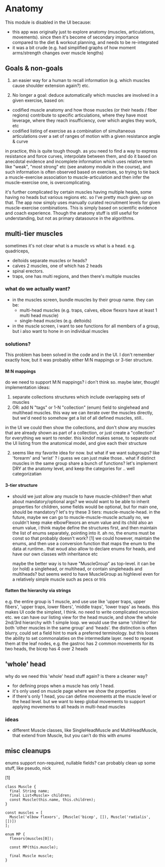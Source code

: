 # Anatomy

This module is disabled in the UI because:

* this app was originally just to explore anatomy (muscles, articulations, movements). since then it's become of secondary importance compared to the diet & workout planning, and needs to be re-integrated
* it was a bit crude (e.g. had simplified graphs of how moment arms/strength changes over muscle lengths)

## Goals & non-goals
1) an easier way for a human to recall information (e.g. which muscles cause shoulder extension again?) etc.

2) No longer a goal: deduce automatically which muscles are involved in a given exercise, based on:
- codified muscle anatomy and how those muscles (or their heads / fiber regions) contribute to specific articulations, where they have most leverage, where they reach insufficiency, over which angles they work, etc
- codified listing of exercise as a combination of simultaneous articulations over a set of ranges of motion with a given resistance angle & curve

in practice, this is quite tough though. as you need to find a way to express resistance and force curves, interpolate between them, and do it based on anecdotal evidence and incomplete information which uses relative term like "weak", "most strong" etc (see anatomy module in the course), and such information is often observed based on exercises, so trying to tie back a muscle-exercise association to muscle-articulation and then infer the muscle-exercise one, is overcomplicating.  

it's further complicated by certain muscles having multiple heads, some having no heads but various regions etc.
so I've pretty much given up on that.
The app now simply uses manually curated recruitment levels for given muscle-exercise combinations.  This is simply based on scientific evidence and coach experience.   Though the anatomy
stuff is still useful for understanding, but not as primary datasource in the algorithms.

## multi-tier muscles
sometimes it's not clear what is a muscle vs what is a head. e.g. quadriceps,
* deltoids separate muscles or heads?
* calves 2 muscles, one of which has 2 heads
* spinal erectors.
* traps, one has multi regions, and then there's multiple muscles

### what do we actually want?

- in the muscles screen, bundle muscles by their group name. they can be:
  - multi-head muscles (e.g. traps, calves, elbow flexors have at least 1 multi head muscle)
  - single-head muscles (e.g. deltoids)
- in the muscle screen, i want to see functions for all members of a group, but i also want to hone in on individual muscles

### solutions?

This problem has been solved in the code and in the UI. I don't remember exactly how, but it was probably either M:N mappings or 3-tier structure.

#### M:N mappings

do we need to support M:N mappings? i don't think so. maybe later, though!
implementation ideas:
1) separate collections structures which include overlapping sets of muscles
2) OR: add N "tags" or 1-N "collection" (enum) field to singlehead and multihead muscles. this way we can iterate over the muscles directly,
   but we'd need to somehow get a list of all defined muscles, still..

in the UI we could then show the collections, and don't show any muscles that are already shown as part of a collection, or just create a "collection" for everything we want to render. this kindof makes sense, to separate out the UI listing from the anatomical model, and give each their structure

2) seems like my favorite idea for now. but what if we want subgroups? like 'forearm' and 'wrist' ? i guess we can just make those..
what if distinct muscles in the same group share a bunch of functions? let's implement DRY at the anatomy level, and keep the categories for .. well categorizatian

#### 3-tier structure

* should we just allow any muscle to have muscle-children? then what about mandatory/optional args? we would want to be able to inherit properties
  for children, some fields would be optional, but for main one, should be mandatory?
  let's try these 3 tiers: muscle-muscle-head. in the future, maybe we can go to muscle-muscle-muscle
  actually no, we couldn't keep make elbowFlexors an enum value and its child also an enum value, i think
  maybe define the structures first, and then maintain the list of enums separately, pointing into it. ah no, the enums must be const so that probably doesn't work? [1]
  we could however, maintain the enums, and then use a conversion function that maps the enum to the data at runtime.. that woud also allow to declare enums for heads, and have our own classes with inheritance etc

  maybe the better way is to have "MuscleGroup" as top-level. it can be (or hold) a singlehead, or multihead, or contain singleheads and multiheads?
  but seems weird to have MuscleGroup as highlevel even for a relatively simple muscle such as pecs or tris

#### flatten the hierarchy via strings

e.g. the entire group is 1 muscle, and use use like 'upper traps, upper fibers', 'upper traps, lower fibers', 'middle traps', 'lower traps' as heads.
this makes UI code the simplest, I think. no need to write complicated recursion etc. we can have our listing view for the head muscle, and show the whole 2nd/3rd hierarchy with 1 simple loop. we would use the same 'children' for both 'other muscles in the same group' and 'heads'. the distinction is often blurry, could set a field hint to mark a preferred terminology.
but this looses the ability to set commonalaties on the intermediate layer. need to repeat them at the leaf nodes, e.g. the gastroc has 2 common movements for its two heads, the bicep has 4 over 2 heads

## 'whole' head

why do we need this 'whole' head stuff again? is there a cleaner way?

- for defining props when a muscle has only 1 head.
- it's only used on muscle page where we show the properties
- if there's only 1 head, you can define movements at the muscle level or the head level. but we want to keep global movements to support applying movements to all heads in multi-head muscles

### ideas

- different Muscle classes, like SingleHeadMuscle and MultiHeadMuscle, that extend from Muscle, but you can't do this with *enums*

## misc cleanups
enums support non-required, nullable fields? can probably clean up some stuff, like pseudo, nick



[1]
```
class Muscle {
  final String name;
  final List<Muscle> children;
  const Muscle(this.name, this.children);
}

const muscles = [
  Muscle('elbow flexors', [Muscle('bicep', []), Muscle('radialis', [])])
];

enum MP {
  flexors(muscles[0]);

  const MP(this.muscle);

  final Muscle muscle;
}
```